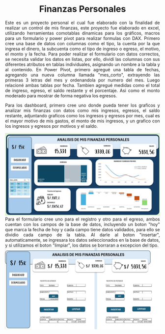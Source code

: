 <h1 align="center">Finanzas Personales</h1>

<div align="justify">
  Este es un proyecto personal el cual fue elaborado con la finalidad de realizar un control de mis finanzas, 
  este proyecto fue elaborado en excel, utilizando herramientas comotablas dinamicas para los gráficos,
  macros para un formulario y power pivot para realizar formulas con DAX. 
  Primero cree una base de datos con columnas como el tipo, la cuenta por la que ingresa el dinero, la subcuenta como el tipo de 
  ingreso o egreso, el motivo, el monto y la fecha.
  Para poder realizar el formulario con datos correctos, se necesita validar los datos en listas, por ello, dividí las columnas 
  con sus diferentes atributos en tablas individuales, asignando un nombre a la tabla y al contenido.
  En Power Pivot, primero agregué una tabla de fechas, agregando una nueva columna llamada "mes_corto", extrayendo las primeras
  3 letras del mes y ordenandola por numero del mes. Luego relacioné ambas tablas por fecha.
  Tambien agregué medidas como el total de ingreso, egreso, el saldo restante y el porcentaje. Asi como el monto moderado para mostrar 
  de forma negativa los egresos.
  
  Para los dashboard, primero cree uno donde pueda tener los graficos y analizar mis finanzas con datos como mis ingresos, egresos, 
  el saldo restante, adjuntando graficos como los ingresos y egresos por mes, cual es el mayor motivo de mis gastos, el monto de mis
  ingresos, y un grafico con los ingresos y egresos por motivos y el saldo.
</div>

<div align="center">
  <img src="img/dash.jpg" >
  </div>
<div align="justify">
  Para el formulario cree uno para el registro y otro para el egreso, ambos cuentan con los campos de la base de datos, incluyendo 
  un boton "hoy" que marca la fecha de hoy y  cada campo tiene datos validados, para ello se dividio cada campo de la tabla. Al darle al 
  boton "insertar", automaticamente, se ingresara los datos seleccionados en la base de datos, y si utilizamos el boton "limpiar", 
  los datos se borraran a excepcion del tipo.
  </div>

  <div align="center">
  <img src="img/form.jpg">

</div>
